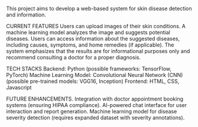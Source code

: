 This project aims to develop a web-based system for skin disease detection and information.

CURRENT FEATURES
Users can upload images of their skin conditions.
A machine learning model analyzes the image and suggests potential diseases.
Users can access information about the suggested diseases, including causes, symptoms, and home remedies (if applicable).
The system emphasizes that the results are for informational purposes only and recommend consulting a doctor for a proper diagnosis.


TECH STACKS
Backend: Python (possible frameworks: TensorFlow, PyTorch)
Machine Learning Model: Convolutional Neural Network (CNN) (possible pre-trained models: VGG16, Inception)
Frontend: HTML, CSS, Javascript

FUTURE ENHANCEMENTS.
Integration with doctor appointment booking systems (ensuring HIPAA compliance).
AI-powered chat interface for user interaction and report generation.
Machine learning model for disease severity detection (requires expanded dataset with severity annotations).
